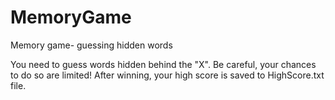 # MemoryGame
Memory game- guessing hidden words

You need to guess words hidden behind the "X". Be careful, your chances to do so are limited!
After winning, your high score is saved to HighScore.txt file.

